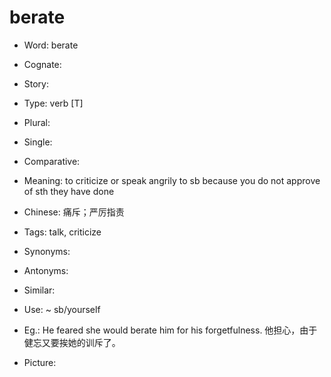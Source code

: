 # berate

- Word: berate
- Cognate: 
- Story: 

- Type: verb [T]
- Plural: 
- Single: 
- Comparative: 
- Meaning: to criticize or speak angrily to sb because you do not approve of sth they have done
- Chinese: 痛斥；严厉指责
- Tags: talk, criticize
- Synonyms: 
- Antonyms: 
- Similar: 
- Use: ~ sb/yourself
- Eg.: He feared she would berate him for his forgetfulness. 他担心，由于健忘又要挨她的训斥了。
- Picture: 

